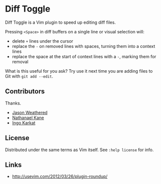 Diff Toggle
===========

Diff Toggle is a Vim plugin to speed up editing diff files.

Pressing `<Space>` in diff buffers on a single line or visual selection will:

* delete `+` lines under the cursor
* replace the `-` on removed lines with spaces, turning them into a context
  lines
* replace the space at the start of context lines with a `-`, marking them for
  removal

What is this useful for you ask? Try use it next time you are adding files to
Git with `git add --edit`.

Contributors
------------

Thanks.

* [Jason Weathered](http://jasoncodes.com)
* [Nathanael Kane](http://twitter.com/nathanaelkane)
* [Ingo Karkat](https://github.com/inkarkat)

License
-------

Distributed under the same terms as Vim itself. See `:help license` for info.

Links
-----

* http://usevim.com/2012/03/26/plugin-roundup/
